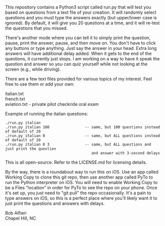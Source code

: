 This repository contains a Python3 script called run.py that will test you based on questions from a text file of your creation. It will randomly select questions and you must type the answers exactly (but upper/lower case is ignored). By default, it will give you 20 questions at a time, and it will re-test the questions that you missed.

There's another mode where you can tell it to simply print the question, pause, print the answer, pause, and then move on.  You don't have to click any buttons or type anything. Just say the answer in your head. Extra long answers will have additional delay added.  When it gets to the end of the questions, it currently just stops.  I am working on a way to have it speak the question and answer so you can quiz yourself while not looking at the screen (e.g., while driving).

There are a few text files provided for various topics of my interest. Feel free to use them or add your own:

italian.txt<br>
french.txt<br>
aviation.txt - private pilot checkride oral exam<br>

Example of running the italian questions:

    ./run.py italian
    ./run.py italian 100                -- same, but 100 questions instead of default of 20
    ./run.py italian 0                  -- same, but ALL questions instead of default of 20
    ./run.py italian 0 3                -- same, but ALL questions and just print the question 
                                           and answer with 3-second delays

This is all open-source.  Refer to the LICENSE.md for licensing details.  

By the way, there is a roundabout way to run this on iOS. Use an app called Working Copy to clone this git repo, then use another app called PyTo to run the Python interpreter on iOS. You will need to enable Working Copy to be a Files "location" in order for PyTo to see the repo on your phone.  Once it's set up, you just need to "git pull" the repo occasionally. It's a pain to type answers on iOS, so this is a perfect place where you'll likely want it to just print the questions and answers with delays.

Bob Alfieri<br>
Chapel Hill, NC
